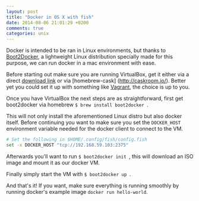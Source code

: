 ```yaml
---
layout: post
title: "Docker in OS X with fish"
date: 2014-08-06 21:01:29 +0200
comments: true
categories: unix
---
```


Docker is intended to be ran in Linux environments, but thanks to [Boot2Docker](https://github.com/boot2docker/boot2docker), a lightweight Linux distribution specially made for this purpose, we can run docker in a mac environment with ease.

Before starting out make sure you are running VirtualBox, get it either via a direct [download link](https://www.virtualbox.org/wiki/Downloads) or via [homebrew-cask] (http://caskroom.io/). Better yet you could set it up with something like [Vagrant](http://www.vagrantup.com/), the choice is up to you.

Once you have VirtualBox the next steps are as straightforward, first get boot2docker via homebrew ``$ brew install boot2docker ``.

This will not only install the aforementioned Linux distro but also docker itself. Before continuing you want to make sure you set the ``DOCKER_HOST`` environment variable needed for the docker client to connect to the VM.

```bash
# Set the following in $HOME/.config/fish/config.fish
set -x DOCKER_HOST "tcp://192.168.59.103:2375"
```

Afterwards you'll want to run ``$ boot2docker init ``, this will download an ISO image and mount it as our docker VM.

Finally simply start the VM with ``$ boot2docker up ``.

And that's it! If you want, make sure everything is running smoothly by running docker's example image `` docker run hello-world ``.
